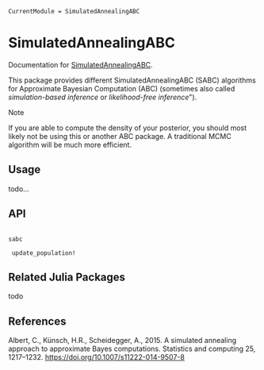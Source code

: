 ```@meta
CurrentModule = SimulatedAnnealingABC
```

# SimulatedAnnealingABC

Documentation for [SimulatedAnnealingABC](https://github.com/Eawag-SIAM/SimulatedAnnealingABC.jl).

This package provides different SimulatedAnnealingABC (SABC)
algorithms for Approximate Bayesian Computation (ABC) (sometimes also called
_simulation-based inference_ or _likelihood-free inference_").

> [!NOTE]
> If you are able to compute the density of your posterior, you should
most likely not be using this or another ABC package.  A traditional MCMC
algorithm will be much more efficient.



## Usage

todo...



## API

```@index
```

```@docs
sabc
```

```@docs
 update_population!
```


## Related Julia Packages

todo

## References

Albert, C., Künsch, H.R., Scheidegger, A., 2015. A simulated annealing
approach to approximate Bayes computations. Statistics and computing
25, 1217–1232. https://doi.org/10.1007/s11222-014-9507-8
